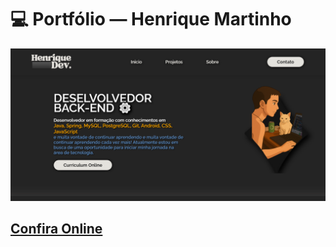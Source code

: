 # 💻 Portfólio — Henrique Martinho

![Preview do portfólio](assets/images/preview.png)

## **[Confira Online](https://henriquemartinho.github.io/personal-portifolio/)**
